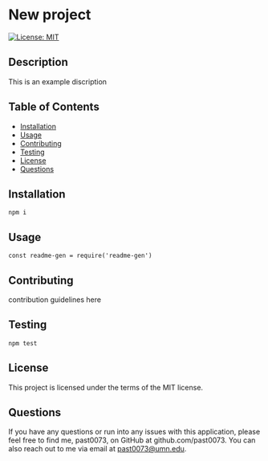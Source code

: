 # New project 

[![License: MIT](https://img.shields.io/badge/License-MIT-yellow.svg)](https://opensource.org/licenses/MIT)

## Description

This is an example discription

## Table of Contents 

* [Installation](#installation)
* [Usage](#usage)
* [Contributing](#contributing)
* [Testing](#testing)
* [License](#license)
* [Questions](#questions)

## Installation
```
npm i
```
## Usage
```
const readme-gen = require('readme-gen')
```
## Contributing
contribution guidelines here
## Testing
```
npm test
```
## License
This project is licensed under the terms of the MIT license.
## Questions
If you have any questions or run into any issues with this application, please feel free to find me, past0073, on GitHub at github.com/past0073. You can also reach out to me via email at past0073@umn.edu.
